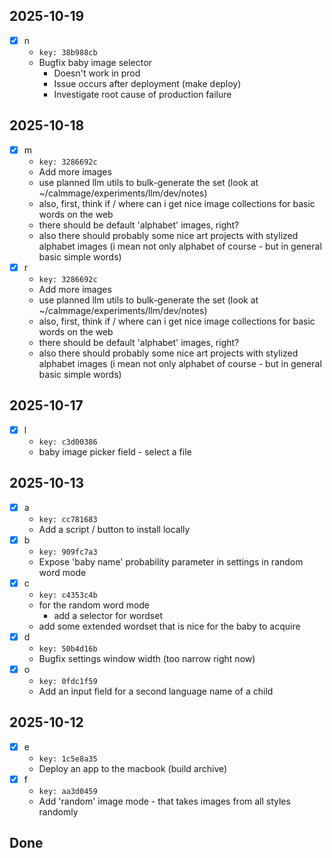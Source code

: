 ## 2025-10-19
- [x] n
    - `key: 38b988cb`
    - Bugfix baby image selector
        - Doesn't work in prod
        - Issue occurs after deployment (make deploy)
        - Investigate root cause of production failure
## 2025-10-18
- [x] m
    - `key: 3286692c`
    - Add more images
    - use planned llm utils to bulk-generate the set (look at ~/calmmage/experiments/llm/dev/notes)
    - also, first, think if / where can i get nice image collections for basic words on the web
    - there should be default 'alphabet' images, right?
    - also there should probably some nice art projects with stylized alphabet images
      (i mean not only alphabet of course - but in general basic simple words)
- [x] r
    - `key: 3286692c`
    - Add more images
    - use planned llm utils to bulk-generate the set (look at ~/calmmage/experiments/llm/dev/notes)
    - also, first, think if / where can i get nice image collections for basic words on the web
    - there should be default 'alphabet' images, right?
    - also there should probably some nice art projects with stylized alphabet images
      (i mean not only alphabet of course - but in general basic simple words)
## 2025-10-17
- [x] l
    - `key: c3d00386`
    - baby image picker field - select a file
## 2025-10-13
- [x] a
    - `key: cc781683`
    - Add a script / button to install locally
- [x] b
    - `key: 909fc7a3`
    - Expose 'baby name' probability parameter in settings in random word mode
- [x] c
    - `key: c4353c4b`
    - for the random word mode
        - add a selector for wordset
    - add some extended wordset that is nice for the baby to acquire
- [x] d
    - `key: 50b4d16b`
    - Bugfix settings window width (too narrow right now)
- [x] o
    - `key: 0fdc1f59`
    - Add an input field for a second language name of a child
## 2025-10-12
- [x] e
    - `key: 1c5e8a35`
    - Deploy an app to the macbook (build archive)
- [x] f
    - `key: aa3d0459`
    - Add 'random' image mode - that takes images from all styles randomly
## Done
